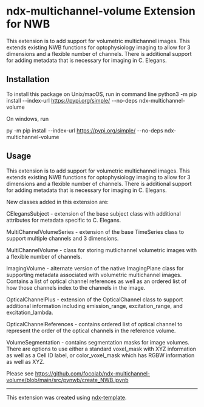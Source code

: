 # ndx-multichannel-volume Extension for NWB

This extension is to add support for volumetric multichannel images. This
extends existing NWB functions for optophysiology imaging to allow for 
3 dimensions and a flexible number of channels. There is additional support
for adding metadata that is necessary for imaging in C. Elegans.

## Installation

To install this package on Unix/macOS, run in command line
python3 -m pip install --index-url https://pypi.org/simple/ --no-deps ndx-multichannel-volume

On windows, run 

py -m pip install --index-url https://pypi.org/simple/ --no-deps ndx-multichannel-volume


## Usage

This extension is to add support for volumetric multichannel images. This 
extends existing NWB functions for optophysiology imaging to allow for 
3 dimensions and a flexible number of channels. There is additional support
for adding metadata that is necessary for imaging in C. Elegans. 

New classes added in this extension are:

CElegansSubject - extension of the base subject class with additional attributes
for metadata specific to C. Elegans.

MultiChannelVolumeSeries - extension of the base TimeSeries class to support 
multiple channels and 3 dimensions.

MultiChannelVolume - class for storing mutlichannel volumetric images with 
a flexible number of channels. 

ImagingVolume - alternate version of the native ImagingPlane class for supporting
metadata associated with volumetric multichannel images. Contains a list of optical
channel references as well as an ordered list of how those channels index to the 
channels in the image.

OpticalChannelPlus - extension of the OpticalChannel class to support additional
information including emission_range, excitation_range, and excitation_lambda.

OpticalChannelReferences - contains ordered list of optical channel to represent the 
order of the optical channels in the reference volume.

VolumeSegmentation - contains segmentation masks for image volumes. There are options 
to use either a standard voxel_mask with XYZ information as well as a Cell ID label,
or color_voxel_mask which has RGBW information as well as XYZ.

Please see https://github.com/focolab/ndx-multichannel-volume/blob/main/src/pynwb/create_NWB.ipynb

---
This extension was created using [ndx-template](https://github.com/nwb-extensions/ndx-template).

